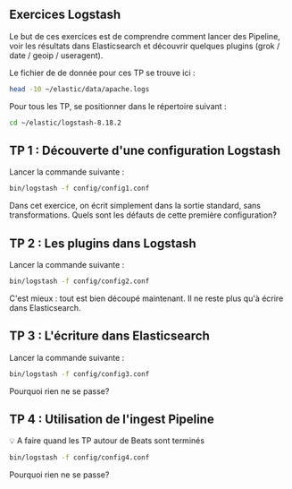 
## Exercices Logstash
Le but de ces exercices est de comprendre comment lancer des Pipeline, voir les résultats dans Elasticsearch et découvrir quelques plugins (grok / date / geoip / useragent).

Le fichier de de donnée pour ces TP se trouve ici :
``` sh
head -10 ~/elastic/data/apache.logs
```

Pour tous les TP, se positionner dans le répertoire suivant :
``` sh
cd ~/elastic/logstash-8.18.2
```

## TP 1 : Découverte d'une configuration Logstash
Lancer la commande suivante :
``` sh
bin/logstash -f config/config1.conf
```

Dans cet exercice, on écrit simplement dans la sortie standard, sans transformations. Quels sont les défauts de cette première configuration?

## TP 2 : Les plugins dans Logstash
Lancer la commande suivante :
``` sh
bin/logstash -f config/config2.conf
```

C'est mieux : tout est bien découpé maintenant. Il ne reste plus qu'à écrire dans Elasticsearch.

## TP 3 : L'écriture dans Elasticsearch
Lancer la commande suivante :
``` sh
bin/logstash -f config/config3.conf
```

Pourquoi rien ne se passe?

## TP 4 : Utilisation de l'ingest Pipeline
&#128161; A faire quand les TP autour de Beats sont terminés
``` sh
bin/logstash -f config/config4.conf
```

Pourquoi rien ne se passe?
